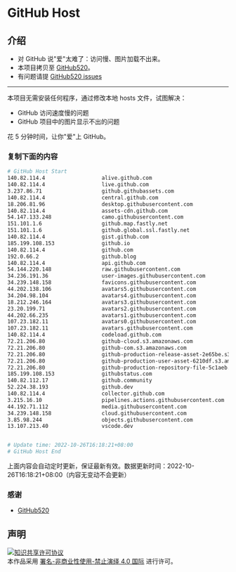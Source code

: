 # GitHub Host
## 介绍
- 对 GitHub 说"爱"太难了：访问慢、图片加载不出来。
- 本项目拷贝至 [GitHub520](https://github.com/521xueweihan/GitHub520)。
- 有问题请提 [GitHub520 issues](https://github.com/521xueweihan/GitHub520/issues/new)

---

本项目无需安装任何程序，通过修改本地 hosts 文件，试图解决：
- GitHub 访问速度慢的问题
- GitHub 项目中的图片显示不出的问题

花 5 分钟时间，让你"爱"上 GitHub。

### 复制下面的内容
```bash
# GitHub Host Start
140.82.114.4                  alive.github.com
140.82.114.4                  live.github.com
3.237.86.71                   github.githubassets.com
140.82.114.4                  central.github.com
18.206.81.96                  desktop.githubusercontent.com
140.82.114.4                  assets-cdn.github.com
54.147.133.248                camo.githubusercontent.com
151.101.1.6                   github.map.fastly.net
151.101.1.6                   github.global.ssl.fastly.net
140.82.114.4                  gist.github.com
185.199.108.153               github.io
140.82.114.4                  github.com
192.0.66.2                    github.blog
140.82.114.4                  api.github.com
54.144.220.148                raw.githubusercontent.com
34.236.191.36                 user-images.githubusercontent.com
34.239.148.158                favicons.githubusercontent.com
44.202.138.106                avatars5.githubusercontent.com
34.204.98.104                 avatars4.githubusercontent.com
18.212.246.164                avatars3.githubusercontent.com
23.20.199.71                  avatars2.githubusercontent.com
44.202.66.235                 avatars1.githubusercontent.com
107.23.182.11                 avatars0.githubusercontent.com
107.23.182.11                 avatars.githubusercontent.com
140.82.114.4                  codeload.github.com
72.21.206.80                  github-cloud.s3.amazonaws.com
72.21.206.80                  github-com.s3.amazonaws.com
72.21.206.80                  github-production-release-asset-2e65be.s3.amazonaws.com
72.21.206.80                  github-production-user-asset-6210df.s3.amazonaws.com
72.21.206.80                  github-production-repository-file-5c1aeb.s3.amazonaws.com
185.199.108.153               githubstatus.com
140.82.112.17                 github.community
52.224.38.193                 github.dev
140.82.114.4                  collector.github.com
3.215.16.10                   pipelines.actions.githubusercontent.com
44.192.71.112                 media.githubusercontent.com
34.239.148.158                cloud.githubusercontent.com
3.85.98.244                   objects.githubusercontent.com
13.107.213.40                 vscode.dev


# Update time: 2022-10-26T16:18:21+08:00
# GitHub Host End

```
上面内容会自动定时更新，保证最新有效。数据更新时间：2022-10-26T16:18:21+08:00（内容无变动不会更新）

### 感谢

- [GitHub520](https://github.com/521xueweihan/GitHub520)

## 声明
<a rel="license" href="https://creativecommons.org/licenses/by-nc-nd/4.0/deed.zh"><img alt="知识共享许可协议" style="border-width: 0" src="https://licensebuttons.net/l/by-nc-nd/4.0/88x31.png"></a><br>本作品采用 <a rel="license" href="https://creativecommons.org/licenses/by-nc-nd/4.0/deed.zh">署名-非商业性使用-禁止演绎 4.0 国际</a> 进行许可。